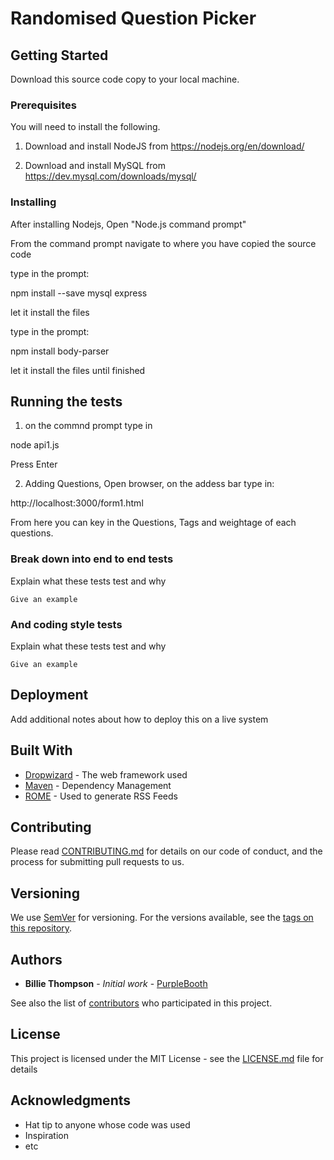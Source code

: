# Randomised Question Picker

## Getting Started

Download this source code copy to your local machine.

### Prerequisites

You will need to install the following.

1. Download and install NodeJS from https://nodejs.org/en/download/

2. Download and install MySQL from https://dev.mysql.com/downloads/mysql/

### Installing

After installing Nodejs, Open "Node.js command prompt"

From the command prompt navigate to where you have copied the source code

type in the prompt:

npm install --save mysql express

let it install the files

type in the prompt:

npm install body-parser

let it install the files
until finished

## Running the tests

1. on the commnd prompt type in

node api1.js

Press Enter

2. Adding Questions, Open browser, on the addess bar type in:

http://localhost:3000/form1.html

From here you can key in the Questions, Tags and weightage of each questions.

### Break down into end to end tests

Explain what these tests test and why

```
Give an example
```

### And coding style tests

Explain what these tests test and why

```
Give an example
```

## Deployment

Add additional notes about how to deploy this on a live system

## Built With

* [Dropwizard](http://www.dropwizard.io/1.0.2/docs/) - The web framework used
* [Maven](https://maven.apache.org/) - Dependency Management
* [ROME](https://rometools.github.io/rome/) - Used to generate RSS Feeds

## Contributing

Please read [CONTRIBUTING.md](https://gist.github.com/PurpleBooth/b24679402957c63ec426) for details on our code of conduct, and the process for submitting pull requests to us.

## Versioning

We use [SemVer](http://semver.org/) for versioning. For the versions available, see the [tags on this repository](https://github.com/your/project/tags). 

## Authors

* **Billie Thompson** - *Initial work* - [PurpleBooth](https://github.com/PurpleBooth)

See also the list of [contributors](https://github.com/your/project/contributors) who participated in this project.

## License

This project is licensed under the MIT License - see the [LICENSE.md](LICENSE.md) file for details

## Acknowledgments

* Hat tip to anyone whose code was used
* Inspiration
* etc

